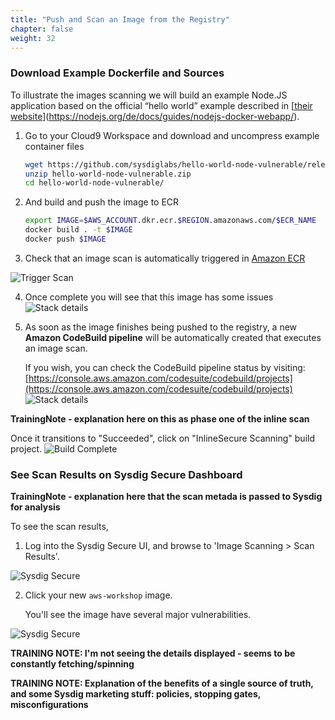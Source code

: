 ```yaml
---
title: "Push and Scan an Image from the Registry"
chapter: false
weight: 32
---
```


### Download Example Dockerfile and Sources

To illustrate the images scanning we will build an example Node.JS application based on the official “hello world” example described in [[their website](https://nodejs.org/de/docs/guides/nodejs-docker-webapp/)](https://nodejs.org/de/docs/guides/nodejs-docker-webapp/).

1. Go to your Cloud9 Workspace and download and uncompress example container files


	```bash
	wget https://github.com/sysdiglabs/hello-world-node-vulnerable/releases/download/v1.0/hello-world-node-vulnerable.zip
	unzip hello-world-node-vulnerable.zip
	cd hello-world-node-vulnerable/
	```


2. And build and push the image to ECR

	```bash
	export IMAGE=$AWS_ACCOUNT.dkr.ecr.$REGION.amazonaws.com/$ECR_NAME
	docker build . -t $IMAGE
	docker push $IMAGE
	```

3. Check that an image scan is automatically triggered in [Amazon ECR](https://console.aws.amazon.com/ecr/repositories/aws-workshop/?region=us-east-1)

![Trigger Scan](/images/30_module_1/triggerscan.png)

4. Once complete you will see that this image has some issues ![Stack details](/images/30_module_1/scannissues.png)

5. As soon as the image finishes being pushed to the registry, a new **Amazon CodeBuild pipeline** will be automatically created that executes an image scan.

	If you wish, you can check the CodeBuild pipeline status by visiting: [https://console.aws.amazon.com/codesuite/codebuild/projects](https://console.aws.amazon.com/codesuite/codebuild/projects) ![Stack details](/images/30_module_1/CodeBuild-InProgress.png)

**TrainingNote - explanation here on this as phase one of the inline scan**

Once it transitions to "Succeeded", click on "InlineSecure Scanning" build project. ![Build Complete](/images/30_module_1/CodeBuild-ScanComplete.png)


### See Scan Results on Sysdig Secure Dashboard

**TrainingNote - explanation here that the scan metada is passed to Sysdig for analysis**

To see the scan results,

1. Log into the Sysdig Secure UI, and browse to 'Image Scanning > Scan Results'.

![Sysdig Secure](/images/30_module_1/Sysdig_Secure01.png)

2. Click your new `aws-workshop` image.

	You'll see the image have several major vulnerabilities.

![Sysdig Secure](/images/30_module_1/securescann.png)

**TRAINING NOTE: I'm not seeing the details displayed - seems to be constantly fetching/spinning**




**TRAINING NOTE: Explanation of the benefits of a single source of truth, and some Sysdig marketing stuff: policies, stopping gates, misconfigurations**
